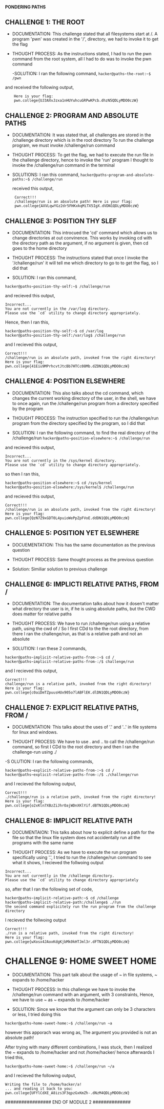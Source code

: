 #### PONDERING PATHS ######

## CHALLENGE 1: THE ROOT

- DOCUMENTATION:
This challenge stated that all filesystems start at /. A program 'pwn' was created in the '/', directory, we had to invoke it to get the flag

- THOUGHT PROCESS:
As the instructions stated, I had to run the pwn command from the root system, all I had to do was to invoke the pwn command

  -SOLUTION: 
  I ran the following command,
  ```hacker@paths~the-root:~$ /pwn```

and received the following output,
```
    Here is your flag:
    pwn.college{UJ3AXvJzxa1nHUYuhcuGRPwKPcb.dhzN5QDLyMDO0czW}
```


## CHALLENGE 2: PROGRAM AND ABSOLUTE PATHS

- DOCUMENTATION:
It was stated that, all challenges are stored in the /challenge directory which is in the root directory
To run the challenge program, we must invoke /challenge/run command

- THOUGHT PROCESS:
To get the flag, we had to execute the run file in the challenge directory, hence to invoke the 'run' program I thought to invoke the 
/challenge/run command in the terminal

- SOLUTIONS:
  I ran this command,
  ```hacker@paths~program-and-absolute-paths:~$ /challenge/run```

  received this output,
  ```
   Correct!!!
   /challenge/run is an absolute path! Here is your flag:
   pwn.college{AXVLqwYGz2dr5FHKxkqMiTX5IgX.dVDN1QDLyMDO0czW}
  ```


## CHALLENGE 3: POSITION THY SLEF

- DOCUMENTATION:
This introcued the 'cd' command which allows us to change directories at out convinence.
This works by invoking cd with the directory path as the argument, if no argument is given, then cd goes to the home directory

- THOUGHT PROCESS:
The instructions stated that once I invoke the '/challenge/run' it will tell me which directory to go to to get the flag, so I did that

- SOLUTION: 
I ran this command,
```
hacker@paths~position-thy-self:~$ /challenge/run
```
and recieved this output,
```
Incorrect...
You are not currently in the /var/log directory.
Please use the `cd` utility to change directory appropriately.
```

Hence, then I ran this,
```
hacker@paths~position-thy-self:~$ cd /var/log
hacker@paths~position-thy-self:/var/log$ /challenge/run
```

and I recieved this output,
```
Correct!!!
/challenge/run is an absolute path, invoked from the right directory!
Here is your flag:
pwn.college{41Eiu9MPrhcvtJtcBb7HTCc08Mb.dZDN1QDLyMDO0czW}
```


## CHALLENGE 4: POSITION ELSEWHERE

- DOCUMENTATION: 
This also talks about the cd command, which changes the current working directory of the user, in the shell, we have to once again, run the /challenge/run program from a directory specified by the program

- THOUGHT PROCESS:
The instruction specified to run the /challenge/run program from the directory specified by the program, so I did that

- SOLUTION:
I ran the following command, to find the real directory of the /challenge/run
```hacker@paths~position-elsewhere:~$ /challenge/run```

and recieved this output,
```
Incorrect...
You are not currently in the /sys/kernel directory.
Please use the `cd` utility to change directory appropriately.
```

so then I ran this,
```
hacker@paths~position-elsewhere:~$ cd /sys/kernel
hacker@paths~position-elsewhere:/sys/kernel$ /challenge/run
```

and recieved this output,
```
Correct!!!
/challenge/run is an absolute path, invoked from the right directory!
Here is your flag:
pwn.college{QzN7Z9xGDT0L4puioWePpZpFVoE.ddDN1QDLyMDO0czW}
```


## CHALLENGE 5: POSITION YET ELSEWHERE

- DOCUEMENTATION:
This has the same documentation as the previous question

- THOUGHT PROCESS:
Same thought process as the previous question

- Solution:
Similiar solution to previous challenge


## CHALLENGE 6: IMPLICTI RELATIVE PATHS, FROM /

- DOCUMENTATION:
The documentation talks about how it dosen't matter what directory the user is in, if he is using absolute paths, but the CWD does matter for relative paths

- THOUGHT PROCESS:
We have to run /challenge/run using a relative path, using the cwd of /
So I first CDd to the the root directory, from there I ran the challenge/run, as that is a relative path and not an absolute

- SOLUTION:
I ran these 2 commands,
```
hacker@paths~implicit-relative-paths-from-:~$ cd /
hacker@paths~implicit-relative-paths-from-:/$ challenge/run
```

and I recieved this output,
```
Correct!!!
challenge/run is a relative path, invoked from the right directory!
Here is your flag:
pwn.college{c0aiDmTZpuusHUx905o7lABFlEK.dlDN1QDLyMDO0czW}
```


## CHALLENGE 7: EXPLICIT RELATIVE PATHS, FROM /

- DOCUMENTATION:
This talks about the uses of '.' and '..' in file systems for linux and windows.

- THOUGHT PROCESS:
We have to use . and .. to call the /challenge/run command, so first I CDd to the root directory and then I ran the challenge-run using ./

-S OLUTION:
I ran the following commands,
```
hacker@paths~explicit-relative-paths-from-:~$ cd /
hacker@paths~explicit-relative-paths-from-:/$ ./challenge/run
```

and I recieved the following output,
```
Correct!!!
./challenge/run is a relative path, invoked from the right directory!
Here is your flag:
pwn.college{o2xKln7XBzZiJhrOajWDnXKlYif.dBTN1QDLyMDO0czW}
```


## CHALLENGE 8: IMPLICIT RELATIVE PATH

- DOCUMENTAION:
This talks about how to explicit define a path for the file so that the linux file system does not accidentally run all the programs with the same name

- THOUGHT PROCESS:
As we have to execute the run program specifically using '.', I tried to run the /challenge/run command to see what it shows, I recieved the follwoing output
```
Incorrect...
You are not currently in the /challenge directory.
Please use the `cd` utility to change directory appropriately
```

so, after that I ran the following set of code,
```
hacker@paths~implicit-relative-path:~$ cd /challenge
hacker@paths~implicit-relative-path:/challenge$ ./run
the second command explicitely run the run program from the challenge directory
```

I recieved the follwoing output
```
Correct!!!
./run is a relative path, invoked from the right directory!
Here is your flag:
pwn.college{wXosx4JAoxKdgKjbMk0kHTJml3r.dFTN1QDLyMDO0czW}
```


# CHALLENGE 9: HOME SWEET HOME

- DOCUMENTATION:
This part talk about the usage of ~ in file systems, ~ expands to /home/hacker

- THOUGHT PROCESS:
In this challenge we have to invoke the /challenge/run command with an argument, with 3 constraints,
Hence, we have to use ~ as ~ expands to /home/hacker

- SOLUTION:
Since we know that the argument can only be 3 characters or less, I tried doing this
```
hacker@paths~home-sweet-home:~$ /challenge/run ~a
```

however this apporach was wrong as,
The argument you provided is not an absolute path!

After trying with many different combinations, I was stuck, then I realized the ~ expands to /home/hacker and not /home/hacker/
hence afterwards I tried this,
```
hacker@paths~home-sweet-home:~$ /challenge/run ~/a
```
and I recieved the following output,
```
Writing the file to /home/hacker/a!
... and reading it back to you:
pwn.college{UFYlCdXE_A8izs3F3qpzGxKmZh-.dNzM4QDLyMDO0czW}
```


################# END OF MODULE 2 ##############




